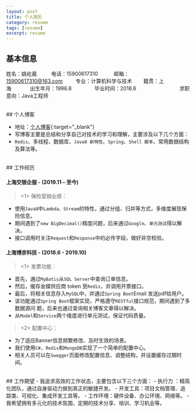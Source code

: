 ```yaml
---
layout: post
title: 个人简历
category: resume
tags: [resume]
excerpt: resume
---
```

## 基本信息
姓名：姚屹晨&nbsp;&nbsp;&nbsp;&nbsp;&nbsp;&nbsp;&nbsp;&nbsp;&nbsp;&nbsp;电话：15900617310&nbsp;&nbsp;&nbsp;&nbsp;&nbsp;&nbsp;&nbsp;&nbsp;&nbsp;&nbsp;&nbsp;邮箱：15900617310@163.com&nbsp;&nbsp;&nbsp;&nbsp;&nbsp;&nbsp;&nbsp;&nbsp;&nbsp;专业：计算机科学与技术&nbsp;&nbsp;&nbsp;&nbsp;&nbsp;&nbsp;&nbsp; 籍贯：上海&nbsp;&nbsp;&nbsp;&nbsp;&nbsp;&nbsp;&nbsp;&nbsp;&nbsp;&nbsp;&nbsp;&nbsp;&nbsp;出生年月：1996.8&nbsp;&nbsp;&nbsp;&nbsp;&nbsp;&nbsp;&nbsp;&nbsp;&nbsp;&nbsp;&nbsp;&nbsp;&nbsp;&nbsp; &nbsp;毕业时间：2018.6&nbsp;&nbsp;&nbsp;&nbsp;&nbsp;&nbsp;&nbsp;&nbsp;&nbsp;&nbsp;&nbsp;&nbsp;&nbsp;&nbsp;&nbsp;&nbsp;&nbsp;&nbsp;&nbsp;&nbsp;&nbsp;&nbsp;&nbsp;&nbsp;&nbsp;&nbsp;&nbsp;&nbsp;&nbsp;&nbsp;求职意向：Java工程师&nbsp;&nbsp;&nbsp;&nbsp;&nbsp;  

<br>
## 个人博客  

- 地址：[个人博客](http://yaoyichen.cn/archives.html){:target="_blank"}
- 写博客主要是总结和分享自己对技术的学习和理解，主要涉及以下几个方面：  
- `Redis`、多线程、数据库、`Java8 新特性`、`Spring`、`Shell 脚本`、常用数据结构及算法等。  

<br>
## 工作经历

#### 上海交银企服&nbsp;-&nbsp;(2019.11 – 至今)  

> <1> 保险营销业绩：

- 使用`Java8`中`Lambda、Stream`的特性，通过分组、归并等方式，多维度展现保险信息。  
- 期间遇到了`new BigDecimal()`精度问题，后来通过`Google`、`单元测试`得以解决。  
- 接口调用时关注`Request`和`Response`中的必传字段，做好非空校验。  


#### 上海博彦科技&nbsp;-&nbsp;(2018.6 - 2019.10)  

> <1> 发票功能：

- 首先，通过`MyBatis`从`SQL Server`中查询订单信息。  
- 然后，缓存金蝶供应商 token 至`Redis`，并调用开票接口。  
- 最后，将相关信息存入`MySQL`中，并通过`Spring Boot`Email 发送pdf给用户。  
- 该功能通过`Spring Boot`框架实现，严格遵守`RESTful`接口规范，期间遇到了多数据源问
题，后来也通过查询相关博客文章得以解决。  
- 从`Model`和`Service`两个维度进行单元测试，保证代码质量。  

> <2> 配置中心：

- 为了适应Banner信息频繁修改、及时生效的场景。  
- 我们使用`C#`、`Redis`和`MongoDB`实现了一个简单的配置中心。  
- 相关人员可以在`Swagger`页面修改配置信息、调整结构，并设置缓存过期时间。  

<br>
## 工作期望
- 我追求高效的工作状态，主要包含以下三个方面：  
    - 执行力&nbsp;：精简化团队，通过自身驱动力做到真正的敏捷开发。  
    - 开发工具：项目文档管理、追踪类、可视化、集成开发工具等。  
    - 工作环境：硬件设备、办公环境、网络等。  
- 我希望拥有多元化的技术氛围，定期的技术分享、培训、学习机会等。  